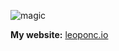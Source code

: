 <!-- ### Hey, hey! 👋

I'm Leonardo Guercio and I'm a software engineer with 5+ years of experience.

My favorite programming language and the one I feel more comfortable with is **Go** -->
![magic](https://user-images.githubusercontent.com/31831952/124295698-7071a380-db59-11eb-9aae-a16a2977df68.jpg)

**My website:** [leoponc.io](http://www.leoponc.io)
<!--
But I enjoy also working with mighty **Python**

And, more recently, throwed in a bit of **Rust** 😄

**See you around! 👋** -->
<!--
**mountolive/mountolive** is a ✨ _special_ ✨ repository because its `README.md` (this file) appears on your GitHub profile.

Here are some ideas to get you started:

- 🔭 I’m currently working on ...
- 🌱 I’m currently learning ...
- 👯 I’m looking to collaborate on ...
- 🤔 I’m looking for help with ...
- 💬 Ask me about ...
- 📫 How to reach me: ...
- 😄 Pronouns: ...
- ⚡ Fun fact: ...
-->
